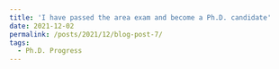 ```yaml
---
title: 'I have passed the area exam and become a Ph.D. candidate'
date: 2021-12-02
permalink: /posts/2021/12/blog-post-7/
tags:
  - Ph.D. Progress
---
```


